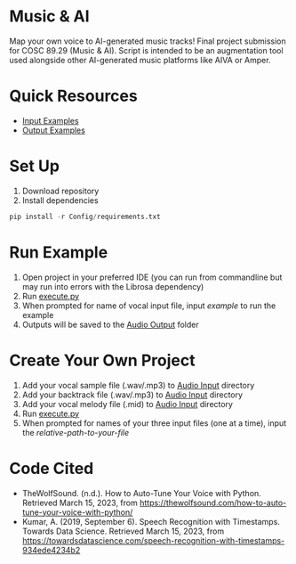 # Music & AI
Map your own voice to AI-generated music tracks! Final project submission for COSC 89.29 (Music & AI). Script is intended to be an augmentation tool used alongside other AI-generated music platforms like AIVA or Amper.

# Quick Resources
- [Input Examples](https://github.com/benlehrburger/musicAI/tree/main/Audio%20Input/Example)
- [Output Examples](https://github.com/benlehrburger/musicAI/tree/main/Audio%20Output)

# Set Up
1) Download repository
2) Install dependencies
```python
pip install -r Config/requirements.txt
```

# Run Example
1) Open project in your preferred IDE (you can run from commandline but may run into errors with the Librosa dependency)
2) Run [execute.py](https://github.com/benlehrburger/musicAI/blob/main/execute.py)
3) When prompted for name of vocal input file, input <i>example</i> to run the example
4) Outputs will be saved to the [Audio Output](https://github.com/benlehrburger/musicAI/tree/main/Audio%20Output) folder

# Create Your Own Project
1) Add your vocal sample file (.wav/.mp3) to [Audio Input](https://github.com/benlehrburger/musicAI/tree/main/Audio%20Input) directory
2) Add your backtrack file (.wav/.mp3) to [Audio Input](https://github.com/benlehrburger/musicAI/tree/main/Audio%20Input) directory
3) Add your vocal melody file (.mid) to [Audio Input](https://github.com/benlehrburger/musicAI/tree/main/Audio%20Input) directory
4) Run [execute.py](https://github.com/benlehrburger/musicAI/blob/main/execute.py)
5) When prompted for names of your three input files (one at a time), input the <i>relative-path-to-your-file</i>

# Code Cited

- TheWolfSound. (n.d.). How to Auto-Tune Your Voice with Python. Retrieved March 15, 2023, from https://thewolfsound.com/how-to-auto-tune-your-voice-with-python/
- Kumar, A. (2019, September 6). Speech Recognition with Timestamps. Towards Data Science. Retrieved March 15, 2023, from https://towardsdatascience.com/speech-recognition-with-timestamps-934ede4234b2

